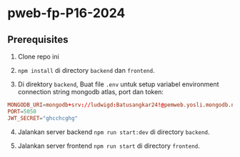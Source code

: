 # pweb-fp-P16-2024

## Prerequisites

1. Clone repo ini

2. `npm install` di directory `backend` dan `frontend`.

3. Di direktory `backend`, Buat file `.env` untuk setup variabel environment connection string mongodb atlas, port dan token:

```conf
MONGODB_URI=mongodb+srv://ludwigd:Batusangkar24!@pemweb.yosli.mongodb.net/fp?retryWrites=true&w=majority&appName=[]
PORT=5050
JWT_SECRET="ghcchcghg"
```

4. Jalankan server backend `npm run start:dev` di directory `backend`.

5. Jalankan server frontend `npm run start` di directory `frontend`.